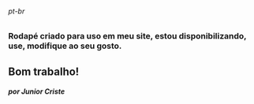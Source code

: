 ###### _pt-br_
### Rodapé criado para uso em meu site, estou disponibilizando, use, modifique ao seu gosto. <br />
## Bom trabalho!
##### por Junior Criste
